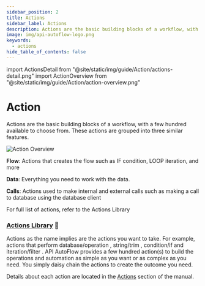 ```yaml
---
sidebar_position: 2
title: Actions
sidebar_label: Actions
description: Actions are the basic building blocks of a workflow, with a few hundred available to choose from
image: img/api-autoflow-logo.png
keywords:
  - actions
hide_table_of_contents: false
---
```


import ActionsDetail from "@site/static/img/guide/Action/actions-detail.png"
import ActionOverview from "@site/static/img/guide/Action/action-overview.png"

# Action

Actions are the basic building blocks of a workflow, with a few hundred available to choose from. These actions are grouped into three similar features.

<div class="myResponsiveImg">
    <img src={ActionOverview} alt="Action Overview" class="myResponsiveImg"/>
</div>

**Flow**: Actions that creates the flow such as IF condition, LOOP iteration, and more

**Data**: Everything you need to work with the data.

**Calls**: Actions used to make internal and external calls such as making a call to database using the database client

For full list of actions, refer to the Actions Library

### [Actions Library](../../../actions-library) 🔗

Actions as the name implies are the actions you want to take. For example, actions that perform database/operation , string/trim , condition/if and iteration/filter . API AutoFlow provides a few hundred action(s) to build the operations and automation as simple as you want or as complex as you need. You simply daisy chain the actions to create the outcome you need.

Details about each action are located in the [Actions](../../../actions-library) section of the manual.

